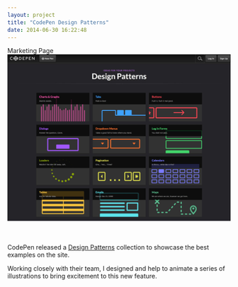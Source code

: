```yaml
---
layout: project
title: "CodePen Design Patterns"
date: 2014-06-30 16:22:48
---
```


<div class="meta">
  Marketing Page
</div>

<img src="/images/design-patterns.jpg" alt="">

<div class="grid grid-half-gutter">
  <div class="grid-1-2">
    <img src="http://placehold.it/600x300" alt="">
  </div>
  <div class="grid-1-2">
    <img src="http://placehold.it/600x300" alt="">
  </div>
</div>

<p>CodePen released a <a href="http://codepen.io/patterns">Design Patterns</a> collection to showcase the best examples on the site.</p>
<p>
Working closely with their team, I designed and help to animate a series of illustrations to bring excitement to this new feature.
</p>
